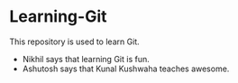 # Learning-Git
This repository is used to learn Git.

- Nikhil says that learning Git is fun.
- Ashutosh says that Kunal Kushwaha teaches awesome.
